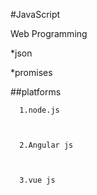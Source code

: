 #JavaScript
Web Programming















*json









*promises

##platforms
      1.node.js

      2.Angular js

      3.vue js